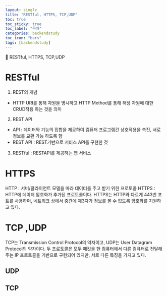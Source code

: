 ```yaml
---
layout: single
title: "RESTful, HTTPS, TCP,UDP"
toc: true
toc_sticky: true
toc_label: "목차"
categories: backendstudy
toc_icon: "bars"
tags: [backendstudy]
---
```


📘 RESTful, HTTPS, TCP,UDP

# RESTful
1. REST의 개념
- HTTP URI를 통해 자원을 명시하고 HTTP Method를 통해 해당 자원에 대한 CRUD작용 하는 것을 의미
2. REST API
- API : 데이터와 기능의 집합을 제공하여 컴퓨터 프로그램간 상호작용을 촉진, 서로 정보를 교환 가능 하도록 함
- REST API : REST기반으로 서비스 API를 구현한 것 
3. RESTful : RESTAPI를 제공하는 웹 서비스

# HTTPS
HTTP : 서버/클라이언트 모델을 따라 데이터를 주고 받기 위한 프로토콜
HTTPS : HTTP에 데이터 암호화가 추가된 프로토콜이다. HTTPS는 HTTP와 다르게 443번 포트를 사용하며, 네트워크 상에서 중간에 제3자가 정보를 볼 수 없도록 암호화를 지원하고 있다.

# TCP ,UDP
TCP는 Transmission Control Protocol의 약자이고, UDP는 User Datagram Protocol의 약자이다. 두 프로토콜은 모두 패킷을 한 컴퓨터에서 다른 컴퓨터로 전달해주는 IP 프로토콜을 기반으로 구현되어 있지만, 서로 다른 특징을 가지고 있다.

## UDP

## TCP